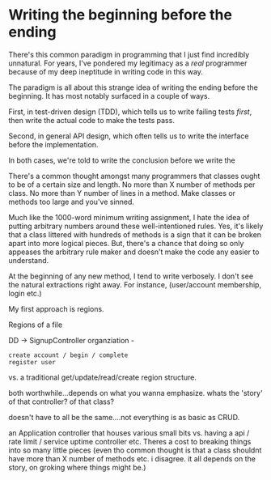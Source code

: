 # Writing the beginning before the ending

There's this common paradigm in programming that I just find incredibly unnatural. For years, I've pondered my legitimacy as a _real_ programmer because of my deep ineptitude in writing code in this way.

The paradigm is all about this strange idea of writing the ending before the beginning. It has most notably surfaced in a couple of ways.

First, in test-driven design (TDD), which tells us to write failing tests _first_, then write the actual code to make the tests pass.

Second, in general API design, which often tells us to write the interface before the implementation.

In both cases, we're told to write the conclusion before we write the 





There's a common thought amongst many programmers that classes ought to be of a certain size and length. No more than X number of methods per class. No more than Y number of lines in a method. Make classes or methods too large and you've sinned.

Much like the 1000-word minimum writing assignment, I hate the idea of putting arbitrary numbers around these well-intentioned rules. Yes, it's likely that a class littered with hundreds of methods is a sign that it can be broken apart into more logical pieces. But, there's a chance that doing so only appeases the arbitrary rule maker and doesn't make the code any easier to understand.

At the beginning of any new method, I tend to write verbosely. I don't see the natural extractions right away. For instance, (user/account membership, login etc.)

My first approach is regions.
















Regions of a file

DD -> SignupController organziation - 

	create account / begin / complete 
	register user

vs. a traditional get/update/read/create region structure.

both worthwhile...depends on what you wanna emphasize. whats the 'story' of that controller? of that class?

doesn't have to all be the same....not everything is as basic as CRUD.

an Application controller that houses various small bits vs. having a 
api / rate limit / service uptime controller etc. Theres a cost to breaking things into so many little pieces (even tho common thought is that a class shouldnt have more than X number of methods etc. i disagree. it all depends on the story, on groking where things might be.)
